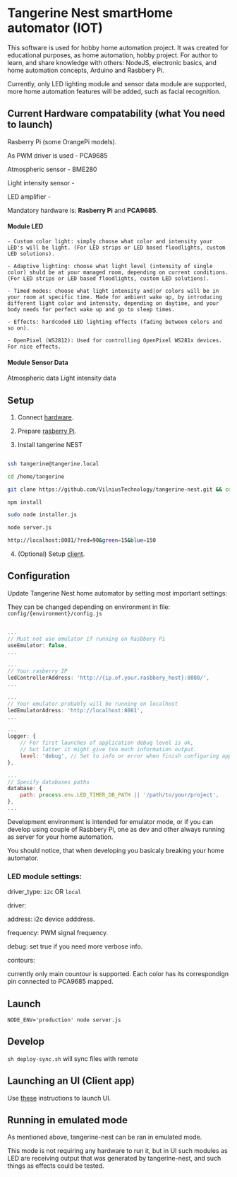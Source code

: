 # Tangerine Nest smartHome automator (IOT)

This software is used for hobby home automation project. It was created for educational purposes, as home automation, hobby project.
For author to learn, and share knowledge with others: NodeJS, electronic basics, and home automation concepts, Arduino and Rasbbery Pi.

Currently, only LED lighting module and sensor data module are supported, more home automation features will be added, such as facial recognition.

## Current Hardware compatability (what You need to launch)

Rasberry Pi (some OrangePi models).

As PWM driver is used - PCA9685

Atmospheric sensor - BME280

Light intensity sensor - 

LED amplifier - 

Mandatory hardware is: **Rasberry Pi** and **PCA9685**.

#### Module LED 

    - Custom color light: simply choose what color and intensity your LED's will be light. (For LED strips or LED based floodlights, custom LED solutions).

    - Adaptive lighting: choose what light level (intensity of single color) shuld be at your managed room, depending on current conditions. (For LED strips or LED based floodlights, custom LED solutions).

    - Timed modes: choose what light intensity and|or colors will be in your room at specific time. Made for ambient wake up, by introducing different light color and intensity, depending on daytime, and your body needs for perfect wake up and go to sleep times.

    - Effects: hardcoded LED lighting effects (fading between colors and so on).

    - OpenPixel (WS2812): Used for controlling OpenPixel WS281x devices. For nice effects.


#### Module Sensor Data
Atmospheric data
Light intensity data


## Setup

1. Connect [hardware](docs/hardware.md).

2. Prepare [rasberry Pi](docs/rasberry.md).

3. Install tangerine NEST

```bash

ssh tangerine@tangerine.local

cd /home/tangerine

git clone https://github.com/VilniusTechnology/tangerine-nest.git && cd tangerine-nest

npm install

sudo node installer.js

node server.js

http://localhost:8081/?red=90&green=15&blue=150
```
4. (Optional) Setup [client](https://github.com/VilniusTechnology/orange-home-automator-ui).

## Configuration

Update Tangerine Nest home automator by setting most important settings:

They can be changed depending on environment in file: `config/{environment}/config.js`

```javascript

...
// Must not use emulator if running on Rasbbery Pi
useEmulator: false,
...

...
// Your rasberry IP
ledControllerAddress: 'http://{ip.of.your.rasbbery_host}:8080/',
...

...
// Your emulator probably will be running on localhost
ledEmulatorAdress: 'http://localhost:8081',
...

... 
logger: {
    // For first launches of application debug level is ok, 
    // but latter it might give too much information output.
    level: 'debug', // Set to info or error when finish configuring application
},

...
// Specify databases paths
database: {
    path: process.env.LED_TIMER_DB_PATH || '/path/to/your/project',
},
...

```

Development environment is intended for emulator mode, or if you can develop using couple of Rasbbery Pi, one as dev and other always running as server for your home automation.

You should notice, that when developing you basicaly breaking your home automator.


### LED module settings:

driver_type: `i2c` OR `local`

driver:

address: i2c device adddress.

frequency: PWM signal frequency.

debug: set true if you need more verbose info.

contours:

currently only main countour is supported.
Each color has its correspondign pin connected to PCA9685 mapped.

## Launch

``NODE_ENV='production' node server.js``

## Develop

`` sh deploy-sync.sh `` will sync files with remote

## Launching an UI (Client app)

Use [these](https://github.com/VilniusTechnology/orange-home-automator-ui) instructions to launch UI.

## Running in emulated mode

As mentioned above, tangerine-nest can be ran in emulated mode.

This mode is not requiring any hardware to run it, but in UI such modules as LED are receiving output that was generated by tangerine-nest, and such things as effects could be tested.
